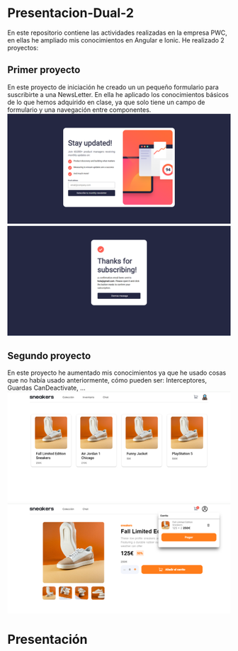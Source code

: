 # Presentacion-Dual-2
En este repositorio contiene las actividades realizadas en la empresa PWC, en ellas he ampliado mis conocimientos en Angular e Ionic. He realizado 2 proyectos:


## Primer proyecto
En este proyecto de iniciación he creado un un pequeño formulario para suscribirte a una NewsLetter. En ella he aplicado los conocimientos básicos de lo que hemos adquirido en clase, ya que solo tiene un campo de formulario y una navegación entre componentes.
![Inicio proyecto](https://github.com/jotaeme890/Presentacion-Dual-2/blob/main/Imagenes/Inicio1.png)
![Suscrito](https://github.com/jotaeme890/Presentacion-Dual-2/blob/main/Imagenes/Inicio2.png)


## Segundo proyecto
En este proyecto he aumentado mis conocimientos ya que he usado cosas que no había usado anteriormente, cómo pueden ser: Interceptores, Guardas CanDeactivate, ...
![Página principal](https://github.com/jotaeme890/Presentacion-Dual-2/blob/main/Imagenes/Inicio3.png)
![Carrito](https://github.com/jotaeme890/Presentacion-Dual-2/blob/main/Imagenes/Carrito.png)


# Presentación
